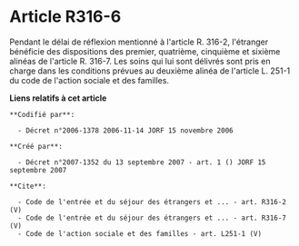 # Article R316-6

Pendant le délai de réflexion mentionné à l'article R. 316-2, l'étranger bénéficie des dispositions des premier, quatrième,
cinquième et sixième alinéas de l'article R. 316-7. Les soins qui lui sont délivrés sont pris en charge dans les conditions
prévues au deuxième alinéa de l'article L. 251-1 du code de l'action sociale et des familles.

**Liens relatifs à cet article**

	**Codifié par**:

	  - Décret n°2006-1378 2006-11-14 JORF 15 novembre 2006

	**Créé par**:

	  - Décret n°2007-1352 du 13 septembre 2007 - art. 1 () JORF 15 septembre 2007

	**Cite**:

	  - Code de l'entrée et du séjour des étrangers et ... - art. R316-2 (V)
	  - Code de l'entrée et du séjour des étrangers et ... - art. R316-7 (V)
	  - Code de l'action sociale et des familles - art. L251-1 (V)
